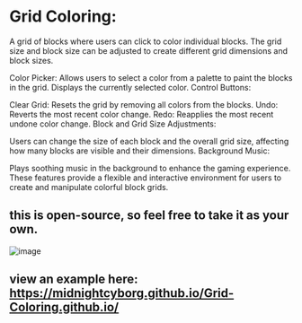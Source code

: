 # Grid Coloring:

A grid of blocks where users can click to color individual blocks.
The grid size and block size can be adjusted to create different grid dimensions and block sizes.

Color Picker: Allows users to select a color from a palette to paint the blocks in the grid.
Displays the currently selected color.
Control Buttons:

Clear Grid: Resets the grid by removing all colors from the blocks.
Undo: Reverts the most recent color change.
Redo: Reapplies the most recent undone color change.
Block and Grid Size Adjustments:

Users can change the size of each block and the overall grid size, affecting how many blocks are visible and their dimensions.
Background Music:

Plays soothing music in the background to enhance the gaming experience.
These features provide a flexible and interactive environment for users to create and manipulate colorful block grids.

## this is open-source, so feel free to take it as your own.

![image](https://github.com/user-attachments/assets/941f9d4f-56c4-43e9-84d5-9c93805e4cf0)
## view an example here: https://midnightcyborg.github.io/Grid-Coloring.github.io/

